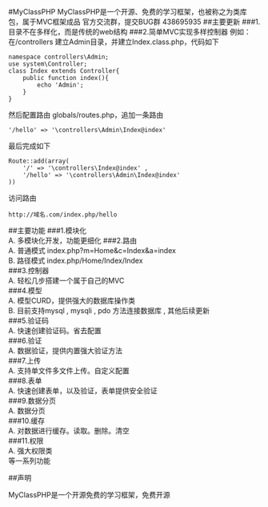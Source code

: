 #MyClassPHP
MyClassPHP是一个开源、免费的学习框架，也被称之为类库包，属于MVC框架成品
官方交流群，提交BUG群  438695935
##主要更新
###1.目录不在多样化，而是传统的web结构
###2.简单MVC实现多样控制器
例如：在/controllers 建立Admin目录，并建立Index.class.php，代码如下
```
namespace controllers\Admin;
use system\Controller;
class Index extends Controller{
    public function index(){
        echo 'Admin';
    }
}
```
然后配置路由 globals/routes.php，追加一条路由

```
'/hello' => '\controllers\Admin\Index@index'
```
最后完成如下
```
Route::add(array(
    '/' => '\controllers\Index@index' , 
    '/hello' => '\controllers\Admin\Index@index'
))
```
访问路由
```
http://域名.com/index.php/hello
```
##主要功能
###1.模块化  
    A. 多模块化开发，功能更细化
###2.路由  
    A. 普通模式 index.php?m=Home&c=Index&a=index  
    B. 路径模式 index.php/Home/Index/Index  
###3.控制器   
    A. 轻松几步搭建一个属于自己的MVC  
###4.模型  
    A. 模型CURD，提供强大的数据库操作类  
    B. 目前支持mysql , mysqli , pdo 方法连接数据库 , 其他后续更新  
###5.验证码  
    A. 快速创建验证码。省去配置  
###6.验证  
    A. 数据验证，提供内置强大验证方法  
###7.上传  
    A. 支持单文件多文件上传。自定义配置  
###8.表单  
    A. 快速创建表单，以及验证，表单提供安全验证  
###9.数据分页  
    A. 数据分页  
###10.缓存  
    A. 对数据进行缓存。读取。删除。清空  
###11.权限  
    A. 强大权限类  
 等一系列功能

##声明

MyClassPHP是一个开源免费的学习框架，免费开源